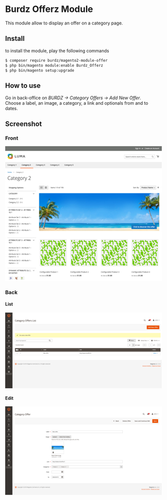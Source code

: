 Burdz Offerz Module
==================

This module allow to display an offer on a category page.

## Install

to install the module, play the following commands   

```shell
$ composer require burdz/magento2-module-offer
$ php bin/magento module:enable Burdz_Offerz
$ php bin/magento setup:upgrade
```

## How to use

Go in back-office on *BURDZ -> Category Offers -> Add New Offer*.   
Choose a label, an image, a category, a link and optionals from and to dates.

## Screenshot 

### Front
![Alt text](doc/static/front.png?raw=true "Front view")

### Back

#### List

![Alt text](doc/static/back1.png?raw=true "Back list")

#### Edit

![Alt text](doc/static/back2.png?raw=true "Back edit")


